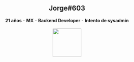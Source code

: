 <div align="center">
  
  <h2>Jorge#603</h2>
  <strong>21 años</strong> - <strong>MX</strong> - <strong>Backend Developer</strong> - <strong>Intento de sysadmin</strong>

  <br />
  <br />

  <a href="https://discord.com/users/917804384597970956">
  <img src="https://lanyard.cnrad.dev/api/917804384597970956?bg=0c0d0d&showDisplayName=true&hideActivity=whenNotUsed" height="90">
  </a>

<div align="left">

</div>

</div>
